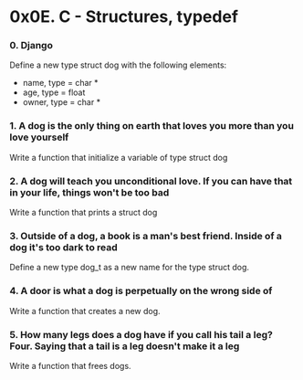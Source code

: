 # 0x0E. C - Structures, typedef

### 0. Django
Define a new type struct dog with the following elements:

* name, type = char *
* age, type = float
* owner, type = char *
### 1. A dog is the only thing on earth that loves you more than you love yourself
Write a function that initialize a variable of type struct dog
### 2. A dog will teach you unconditional love. If you can have that in your life, things won't be too bad
Write a function that prints a struct dog
### 3. Outside of a dog, a book is a man's best friend. Inside of a dog it's too dark to read
Define a new type dog_t as a new name for the type struct dog.
### 4. A door is what a dog is perpetually on the wrong side of
Write a function that creates a new dog.
### 5. How many legs does a dog have if you call his tail a leg? Four. Saying that a tail is a leg doesn't make it a leg 
Write a function that frees dogs.